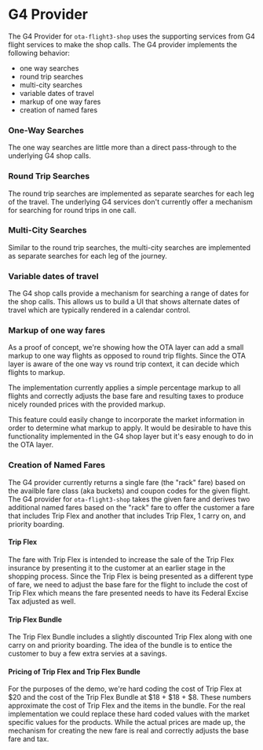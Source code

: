# G4 Provider

The G4 Provider for `ota-flight3-shop` uses the supporting services from G4 flight services to make the shop
calls. The G4 provider implements the following behavior:

- one way searches 
- round trip searches
- multi-city searches
- variable dates of travel
- markup of one way fares
- creation of named fares

### One-Way Searches
The one way searches are little more than a direct pass-through to the underlying
G4 shop calls.

### Round Trip Searches
The round trip searches are implemented as separate searches for each leg of the
travel. The underlying G4 services don't currently offer a mechanism for searching
for round trips in one call.

### Multi-City Searches
Similar to the round trip searches, the multi-city searches are implemented 
as separate searches for each leg of the journey.

### Variable dates of travel
The G4 shop calls provide a mechanism for searching a range of dates for
the shop calls. This allows us to build a UI that shows alternate dates of
travel which are typically rendered in a calendar control. 

### Markup of one way fares
As a proof of concept, we're showing how the OTA layer can add a small markup
to one way flights as opposed to round trip flights. Since the OTA layer
is aware of the one way vs round trip context, it can decide which flights
to markup.

The implementation currently applies a simple percentage markup to all flights
and correctly adjusts the base fare and resulting taxes to produce nicely
rounded prices with the provided markup. 

This feature could easily change to incorporate the market information in order
to determine what markup to apply. It would be desirable to have this 
functionality implemented in the G4 shop layer but it's easy enough to do
in the OTA layer.

### Creation of Named Fares
The G4 provider currently returns a single fare (the "rack" fare) based on the availble fare 
class (aka buckets) and coupon codes for the given flight. The G4 provider 
for `ota-flight3-shop` takes the given fare and derives two additional named
fares based on the "rack" fare to offer the customer a fare that includes
Trip Flex and another that includes Trip Flex, 1 carry on, and priority boarding.

#### Trip Flex
The fare with Trip Flex is intended to increase the sale of the Trip Flex 
insurance by presenting it to the customer at an earlier stage in the 
shopping process. Since the Trip Flex is being presented as a different type
of fare, we need to adjust the base fare for the flight to include the 
cost of Trip Flex which means the fare presented needs to have its Federal
Excise Tax adjusted as well.

#### Trip Flex Bundle
The Trip Flex Bundle includes a slightly discounted Trip Flex along with 
one carry on and priority boarding. The idea of the bundle is to entice the
customer to buy a few extra servies at a savings.

#### Pricing of Trip Flex and Trip Flex Bundle
For the purposes of the demo, we're hard coding the cost of Trip Flex at
$20 and the cost of the Trip Flex Bundle at $18 + $18 + $8. These numbers
approximate the cost of Trip Flex and the items in the bundle. For the
real implementation we could replace these hard coded values with the market
specific values for the products. While the actual prices are made up, the
mechanism for creating the new fare is real and correctly adjusts the base 
fare and tax.
